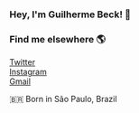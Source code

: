 ### Hey, I'm Guilherme Beck! 👋

### Find me elsewhere 🌎

[Twitter](https://twitter.com/beck_java) <br>
[Instagram](https://www.instagram.com/gu1beck/) <br>
[Gmail](mailto:gbeckcontato@gmail.com) <br>

🇧🇷 Born in São Paulo, Brazil <br>



